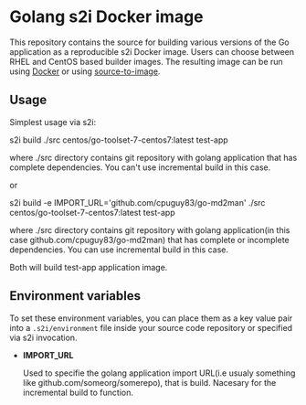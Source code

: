 Golang s2i Docker image
===================

This repository contains the source for building various versions of
the Go application as a reproducible s2i Docker image.
Users can choose between RHEL and CentOS based builder images.
The resulting image can be run using [Docker](http://docker.io) or using [source-to-image](https://github.com/openshift/source-to-image/).


Usage
---------------------

Simplest usage via s2i:

s2i build ./src centos/go-toolset-7-centos7:latest test-app

where ./src directory contains git repository with golang application that has complete dependencies. You can't use incremental build in this case.

or

s2i build -e IMPORT_URL='github.com/cpuguy83/go-md2man' ./src centos/go-toolset-7-centos7:latest test-app

where ./src directory contains git repository with golang application(in this case github.com/cpuguy83/go-md2man) that has complete or incomplete dependencies. You can use incremental build in this case.

Both will build test-app application image.

Environment variables
---------------------

To set these environment variables, you can place them as a key value pair into a `.s2i/environment`
file inside your source code repository or specified via s2i invocation.


* **IMPORT_URL**

    Used to specifie the golang application import URL(i.e usualy something like github.com/someorg/somerepo), that is build. Nacesary for the incremental build to function.
